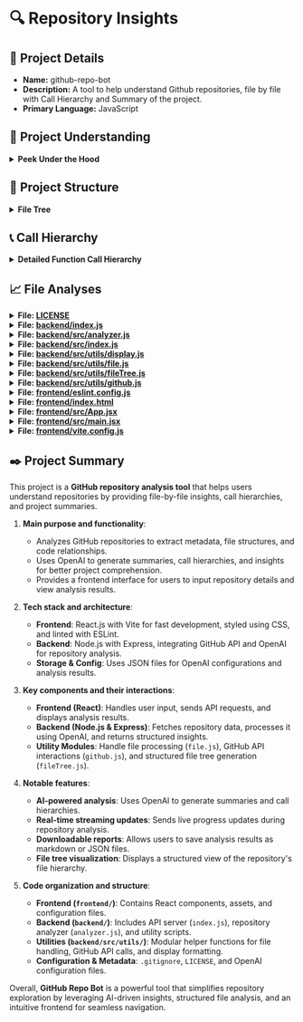 # 🔍 Repository Insights 

## 📃 Project Details 
- **Name:** github-repo-bot
- **Description:** A tool to help understand Github repositories, file by file with Call Hierarchy and Summary of the project.
- **Primary Language:** JavaScript

## 👀 Project Understanding 
<details>
  <summary><strong>  Peek Under the Hood</strong></summary>

  Based on the provided file structure and repository metadata, here's a concise overview of the **GitHub Repo Bot** project:

### **Project Overview**
**GitHub Repo Bot** is a full-stack tool designed to help users understand GitHub repositories comprehensively. It provides insights into each file with call hierarchies and summarizes the overall project structure, enhancing repository navigation and comprehension.

### **Tech Stack**

- **Frontend:**
  - **Framework:** React.js
  - **Build Tool:** Vite
  - **Styling:** CSS
  - **Linting:** ESLint
  - **Key Files:**
    - `App.jsx`, `main.jsx`: Core React components.
    - `vite.config.js`: Configuration for Vite.
    - `public/`: Static assets like `vite.svg` and `react.svg`.

- **Backend:**
  - **Runtime:** Node.js
  - **Package Management:** npm (`package.json`, `package-lock.json`)
  - **Styling:** PostCSS (`postcss.config.js`)
  - **Configuration:** 
    - `openaiConfig.json`, `openaiConfigQA.json`: Likely configurations for integrating OpenAI APIs.
  - **Key Files:**
    - `index.js`: Entry point for the backend server.
    - `src/analyzer.js`: Core logic for analyzing repositories.
    - `src/utils/`: Utility modules for display, file handling, file tree generation, and GitHub interactions.

### **Architecture**

- **Modular Structure:**
  - **Frontend and Backend Separation:** Clearly divided into `frontend` and `backend` directories, ensuring a clean separation of concerns.
  
- **Backend Services:**
  - **Repository Analysis:** Utilizes scripts like `analyzer.js` to process and analyze GitHub repositories.
  - **OpenAI Integration:** Configured to interact with OpenAI services, possibly for generating summaries and call hierarchies.

- **Frontend Interface:**
  - **User Interface:** Built with React to provide an intuitive interface for users to explore repository details.
  - **Static Assets:** Managed within the `public` and `assets` directories for efficient loading and display.

### **Additional Components**

- **Configuration Files:**
  - `.gitignore`, `.vscode/extensions.json`: Standard configuration for version control and development environment.
  - `LICENSE`: MIT License, ensuring open-source distribution.
  
- **Utilities:**
  - Backend utilities (`display.js`, `file.js`, etc.) suggest functionalities for rendering data, handling files, and interacting with GitHub APIs.

### **Conclusion**

**GitHub Repo Bot** leverages a modern tech stack with React on the frontend and Node.js on the backend, integrating OpenAI services to provide in-depth analysis of GitHub repositories. Its modular architecture ensures scalability and maintainability, making it a valuable tool for developers seeking to understand and navigate complex codebases effectively.

</details>

## 🌲 Project Structure 
<details>
  <summary><strong>File Tree</strong></summary>

  📁 .vscode/
&nbsp;&nbsp;&nbsp;&nbsp;📄 [extensions.json](https://github.com/bhavya1600/github-repo-bot/blob/main/.vscode/extensions.json)
📁 backend/
&nbsp;&nbsp;&nbsp;&nbsp;📁 src/
&nbsp;&nbsp;&nbsp;&nbsp;&nbsp;&nbsp;&nbsp;&nbsp;📁 utils/
&nbsp;&nbsp;&nbsp;&nbsp;&nbsp;&nbsp;&nbsp;&nbsp;&nbsp;&nbsp;&nbsp;&nbsp;📄 [display.js](https://github.com/bhavya1600/github-repo-bot/blob/main/backend/src/utils/display.js)
&nbsp;&nbsp;&nbsp;&nbsp;&nbsp;&nbsp;&nbsp;&nbsp;&nbsp;&nbsp;&nbsp;&nbsp;📄 [file.js](https://github.com/bhavya1600/github-repo-bot/blob/main/backend/src/utils/file.js)
&nbsp;&nbsp;&nbsp;&nbsp;&nbsp;&nbsp;&nbsp;&nbsp;&nbsp;&nbsp;&nbsp;&nbsp;📄 [fileTree.js](https://github.com/bhavya1600/github-repo-bot/blob/main/backend/src/utils/fileTree.js)
&nbsp;&nbsp;&nbsp;&nbsp;&nbsp;&nbsp;&nbsp;&nbsp;&nbsp;&nbsp;&nbsp;&nbsp;📄 [github.js](https://github.com/bhavya1600/github-repo-bot/blob/main/backend/src/utils/github.js)
&nbsp;&nbsp;&nbsp;&nbsp;&nbsp;&nbsp;&nbsp;&nbsp;📄 [analyzer.js](https://github.com/bhavya1600/github-repo-bot/blob/main/backend/src/analyzer.js)
&nbsp;&nbsp;&nbsp;&nbsp;&nbsp;&nbsp;&nbsp;&nbsp;📄 [index.css](https://github.com/bhavya1600/github-repo-bot/blob/main/backend/src/index.css)
&nbsp;&nbsp;&nbsp;&nbsp;&nbsp;&nbsp;&nbsp;&nbsp;📄 [index.js](https://github.com/bhavya1600/github-repo-bot/blob/main/backend/src/index.js)
&nbsp;&nbsp;&nbsp;&nbsp;📄 [analysis_results.json](https://github.com/bhavya1600/github-repo-bot/blob/main/backend/analysis_results.json)
&nbsp;&nbsp;&nbsp;&nbsp;📄 [index.js](https://github.com/bhavya1600/github-repo-bot/blob/main/backend/index.js)
&nbsp;&nbsp;&nbsp;&nbsp;📄 [openaiConfig.json](https://github.com/bhavya1600/github-repo-bot/blob/main/backend/openaiConfig.json)
&nbsp;&nbsp;&nbsp;&nbsp;📄 [openaiConfigQA.json](https://github.com/bhavya1600/github-repo-bot/blob/main/backend/openaiConfigQA.json)
&nbsp;&nbsp;&nbsp;&nbsp;📄 [package-lock.json](https://github.com/bhavya1600/github-repo-bot/blob/main/backend/package-lock.json)
&nbsp;&nbsp;&nbsp;&nbsp;📄 [package.json](https://github.com/bhavya1600/github-repo-bot/blob/main/backend/package.json)
&nbsp;&nbsp;&nbsp;&nbsp;📄 [postcss.config.js](https://github.com/bhavya1600/github-repo-bot/blob/main/backend/postcss.config.js)
📁 frontend/
&nbsp;&nbsp;&nbsp;&nbsp;📁 public/
&nbsp;&nbsp;&nbsp;&nbsp;&nbsp;&nbsp;&nbsp;&nbsp;📄 [vite.svg](https://github.com/bhavya1600/github-repo-bot/blob/main/frontend/public/vite.svg)
&nbsp;&nbsp;&nbsp;&nbsp;📁 src/
&nbsp;&nbsp;&nbsp;&nbsp;&nbsp;&nbsp;&nbsp;&nbsp;📁 assets/
&nbsp;&nbsp;&nbsp;&nbsp;&nbsp;&nbsp;&nbsp;&nbsp;&nbsp;&nbsp;&nbsp;&nbsp;📄 [react.svg](https://github.com/bhavya1600/github-repo-bot/blob/main/frontend/src/assets/react.svg)
&nbsp;&nbsp;&nbsp;&nbsp;&nbsp;&nbsp;&nbsp;&nbsp;📄 [App.css](https://github.com/bhavya1600/github-repo-bot/blob/main/frontend/src/App.css)
&nbsp;&nbsp;&nbsp;&nbsp;&nbsp;&nbsp;&nbsp;&nbsp;📄 [App.jsx](https://github.com/bhavya1600/github-repo-bot/blob/main/frontend/src/App.jsx)
&nbsp;&nbsp;&nbsp;&nbsp;&nbsp;&nbsp;&nbsp;&nbsp;📄 [index.css](https://github.com/bhavya1600/github-repo-bot/blob/main/frontend/src/index.css)
&nbsp;&nbsp;&nbsp;&nbsp;&nbsp;&nbsp;&nbsp;&nbsp;📄 [main.jsx](https://github.com/bhavya1600/github-repo-bot/blob/main/frontend/src/main.jsx)
&nbsp;&nbsp;&nbsp;&nbsp;📄 [.gitignore](https://github.com/bhavya1600/github-repo-bot/blob/main/frontend/.gitignore)
&nbsp;&nbsp;&nbsp;&nbsp;📄 [eslint.config.js](https://github.com/bhavya1600/github-repo-bot/blob/main/frontend/eslint.config.js)
&nbsp;&nbsp;&nbsp;&nbsp;📄 [index.html](https://github.com/bhavya1600/github-repo-bot/blob/main/frontend/index.html)
&nbsp;&nbsp;&nbsp;&nbsp;📄 [package-lock.json](https://github.com/bhavya1600/github-repo-bot/blob/main/frontend/package-lock.json)
&nbsp;&nbsp;&nbsp;&nbsp;📄 [package.json](https://github.com/bhavya1600/github-repo-bot/blob/main/frontend/package.json)
&nbsp;&nbsp;&nbsp;&nbsp;📄 [README.md](https://github.com/bhavya1600/github-repo-bot/blob/main/frontend/README.md)
&nbsp;&nbsp;&nbsp;&nbsp;📄 [vite.config.js](https://github.com/bhavya1600/github-repo-bot/blob/main/frontend/vite.config.js)
📄 [.gitignore](https://github.com/bhavya1600/github-repo-bot/blob/main/.gitignore)
📄 [LICENSE](https://github.com/bhavya1600/github-repo-bot/blob/main/LICENSE)


</details>

## 📞 Call Hierarchy 
<details>
  <summary><strong>Detailed Function Call Hierarchy </strong></summary>

  

</details>

## 📈 File Analyses  

<details>
  <summary><strong>File: <a href="https://github.com/bhavya1600/github-repo-bot/blob/main/LICENSE">LICENSE</a></strong></summary>

  The `LICENSE` file contains the MIT License, which defines the terms under which the software can be used, modified, and distributed.  

**1. Main purpose and responsibilities**:  
Defines the legal permissions and limitations for using, modifying, and distributing the software.  

**2. Key functions and their purposes**:  
Not applicable (this is a legal document, not a code file).  

**3. Important interactions with other parts of the system**:  
Ensures that users and contributors understand their rights and responsibilities regarding the software's usage and distribution.  

**4. Notable features or patterns**:  
- Grants broad permissions for free use, modification, and distribution.  
- Requires attribution by including the copyright notice.  
- Disclaims warranties and liabilities to protect the author from legal claims.  

Overall, this file ensures that the project is open-source under the MIT License, allowing flexibility while protecting the author from legal risks.

  ---
</details>

<details>
  <summary><strong>File: <a href="https://github.com/bhavya1600/github-repo-bot/blob/main/backend/index.js">backend/index.js</a></strong></summary>

  This file (`backend/index.js`) sets up an Express.js server that analyzes a GitHub repository using the GitHub API and OpenAI's GPT model, then returns a structured report.

**1. Main purpose and responsibilities**:  
- Hosts an Express.js server to handle API requests.  
- Fetches repository details, structure, and recent commits from GitHub.  
- Uses OpenAI to generate a markdown-based analysis of the repository.  
- Streams updates to the client and saves the analysis to a file.  

**2. Key functions and their purposes**:  
- **`app.post('/api/analyze', async (req, res) => { ... })`**  
  - **Inputs**:  
    - `repo` (string) → GitHub repository URL  
    - `githubToken` (string) → GitHub API token  
    - `openaiToken` (string) → OpenAI API token  
  - **Processing**:  
    - Extracts repository owner and name from the URL.  
    - Initializes GitHub and OpenAI clients.  
    - Fetches repository metadata, structure, and recent commits.  
    - Sends real-time updates to the client.  
    - Requests OpenAI to generate a detailed markdown report.  
    - Saves the analysis to `analysis_results.md`.  
  - **Outputs**:  
    - Streams progress updates (string) to the client.  
    - Returns the generated markdown analysis (string).  

**3. Important interactions with other parts of the system**:  
- Uses the **GitHub API** (via `@octokit/rest`) to fetch repository details.  
- Uses **OpenAI's API** to generate a structured analysis.  
- Saves the analysis result to a file (`analysis_results.md`).  
- Uses **Express.js** to expose an API endpoint (`/api/analyze`).  

**4. Notable features or patterns**:  
- **Streaming responses**: Sends real-time updates to the client using `res.write()`.  
- **Error handling**: Catches and logs errors, ensuring proper response handling.  
- **Asynchronous operations**: Uses `async/await` for API calls and file operations.  
- **Markdown formatting**: Structures the analysis output in markdown for readability.  

Overall, this file acts as the backend API for analyzing GitHub repositories, leveraging GitHub's API for data retrieval and OpenAI for generating insightful reports.

  ---
</details>

<details>
  <summary><strong>File: <a href="https://github.com/bhavya1600/github-repo-bot/blob/main/backend/src/analyzer.js">backend/src/analyzer.js</a></strong></summary>

  This file is responsible for analyzing a GitHub repository by fetching its metadata, file structure, and content, then using OpenAI models to generate insights about the project.

**1. Main purpose and responsibilities**:  
- Fetches repository metadata and file structure from GitHub.  
- Uses OpenAI models to analyze project structure, summarize files, and generate insights.  
- Identifies important files for analysis and extracts key information.  
- Generates a call hierarchy and project summary.  

**2. Key functions and their purposes**:  
- `createChatCompletion(openai, model, modelType, analysisPrompt)`: Takes an OpenAI client, model details, and a prompt (string). Sends a request to OpenAI and returns the generated response (string).  
- `saveApiCallContent(functionName, content)`: Logs API responses to a file for debugging. Takes a function name (string) and content (string), writes to a log file, and returns nothing.  
- `analyzeRepository(repoUrl)`: Fetches repository metadata, file tree, and README content. Calls OpenAI models to analyze project structure, files, and call hierarchy. Returns an analysis object (JSON).  
- `analyzeProjectStructure(openai, repoData, files, readmeContent)`: Uses OpenAI to analyze the project structure based on metadata, README, and file list. Returns a textual project understanding (string).  
- `smartFileFilter(files, projectUnderstanding)`: Filters essential files for analysis using OpenAI. Takes a file list (array) and project understanding (string), returns a filtered file list (array).  
- `summarizeContent(openai, content, fileTree)`: Summarizes a file’s content using OpenAI. Takes file content (string) and file tree (array), returns a summary (string).  
- `analyzeCode(openai, filePath, content, fileTree)`: Analyzes a file’s functionality and metadata using OpenAI. Takes file path (string), content (string), and file tree (array), returns an object with text analysis (string) and JSON metadata.  
- `analyzeCallHierarchy(openai, fileMetadata, projectUnderstanding)`: Generates a call hierarchy using OpenAI. Takes file metadata (array) and project understanding (string), returns a structured call hierarchy (string).  
- `generateSummary(openai, analysis)`: Creates a project summary using OpenAI. Takes an analysis object (JSON), returns a structured summary (string).  

**3. Important interactions with other parts of the system**:  
- Uses `github.js` for parsing repository URLs.  
- Uses `fileTree.js` to build the repository file structure.  
- Reads configuration from `openaiConfigQA.json`.  
- Interacts with OpenAI API for AI-driven analysis.  
- Fetches repository data using GitHub’s API via Octokit.  

**4. Notable features or patterns**:  
- Uses OpenAI models for AI-driven code analysis and summarization.  
- Implements a structured pipeline for repository analysis.  
- Logs API responses for debugging and reproducibility.  
- Filters files intelligently using AI to optimize token usage.  
- Uses structured prompts for OpenAI to ensure consistent responses.  

Overall, this file serves as the core analysis engine, leveraging GitHub and OpenAI APIs to extract meaningful insights from a repository’s structure and code.

  ---
</details>

<details>
  <summary><strong>File: <a href="https://github.com/bhavya1600/github-repo-bot/blob/main/backend/src/index.js">backend/src/index.js</a></strong></summary>

  This file sets up an Express.js server to analyze GitHub repositories and serve analysis results.

**1. Main purpose and responsibilities**:  
- Hosts an Express.js API server.  
- Provides endpoints to analyze a GitHub repository and download analysis results.  

**2. Key functions and their purposes**:  
- `stripAnsiCodes(str: string) -> string`: Removes ANSI color codes from a string.  
- `app.get('/api/download-analysis')`: Serves the `analysis_results.md` file for download.  
  - Inputs: None.  
  - Processing: Reads the file from disk.  
  - Outputs: Sends the file content as a response.  
- `app.post('/api/analyze')`: Analyzes a GitHub repository and streams logs to the client.  
  - Inputs: `{ repo: string, githubToken?: string, openaiToken?: string }` from request body.  
  - Processing:  
    - Validates the repository URL.  
    - Uses provided or environment tokens.  
    - Redirects `console.log` to stream logs to the client.  
    - Calls `analyzeRepository(repo)` to perform analysis.  
    - Saves results to `analysis_results.md`.  
  - Outputs: Streams logs and analysis completion message to the client.  

**3. Important interactions with other parts of the system**:  
- Calls `analyzeRepository` from `analyzer.js` to perform repository analysis.  
- Uses `saveToFile` from `utils/file.js` to store analysis results.  
- Reads `analysis_results.md` for download functionality.  

**4. Notable features or patterns**:  
- Uses Express.js with CORS and JSON middleware.  
- Implements streaming responses for real-time log updates.  
- Dynamically modifies `console.log` to send logs to the client.  
- Uses environment variables for API tokens.  

Overall, this file is the backend entry point, handling API requests for repository analysis and result retrieval.

  ---
</details>

<details>
  <summary><strong>File: <a href="https://github.com/bhavya1600/github-repo-bot/blob/main/backend/src/utils/display.js">backend/src/utils/display.js</a></strong></summary>

  **1. Main purpose and responsibilities**:  
This file is responsible for displaying analysis results in a structured and visually appealing format using colored console output.  

**2. Key functions and their purposes**:  
- `displayResults(analysis)`:  
  - **Inputs**: `analysis` (Object) containing repository details, summary, file tree, call hierarchy, and file analyses.  
  - **Processing**: Formats and prints repository information, summary, project structure, call hierarchy, and file analyses using `chalk` for colored output. Calls `displayFileTree` to visualize the file structure.  
  - **Outputs**: Logs formatted analysis results to the console (String output).  

- `displayFileTree(node, indent)`:  
  - **Inputs**: `node` (Object representing a file or directory in the file tree), `indent` (String for indentation formatting).  
  - **Processing**: Recursively traverses the file tree, printing directories and files with appropriate indentation and icons.  
  - **Outputs**: Logs the hierarchical file structure to the console (String output).  

**3. Important interactions with other parts of the system**:  
- Uses `chalk` for colored console output.  
- Receives `analysis` data, likely generated by `backend/src/analyzer.js`.  
- Calls `displayFileTree` to format and print the repository structure.  

**4. Notable features or patterns**:  
- Uses recursion in `displayFileTree` to traverse and print hierarchical data.  
- Leverages `chalk` for enhanced readability with colors and bold text.  
- Uses emoji icons to improve visual representation of different elements.  

Overall, this file enhances the user experience by presenting analysis results in a structured, readable, and visually appealing manner in the console.

  ---
</details>

<details>
  <summary><strong>File: <a href="https://github.com/bhavya1600/github-repo-bot/blob/main/backend/src/utils/file.js">backend/src/utils/file.js</a></strong></summary>

  **1. Main purpose and responsibilities**:  
This file is responsible for saving repository analysis results in both Markdown and JSON formats, formatting file structures, and generating GitHub links for files.  

**2. Key functions and their purposes**:  
- `saveToFile(filename: string, analysis: object) -> Promise<void>`  
  - **Inputs**:  
    - `filename` (string): The name of the file to save the analysis.  
    - `analysis` (object): Contains repository details, file structure, function call hierarchy, and file analyses.  
  - **Processing**:  
    - Constructs a GitHub repository URL.  
    - Formats Markdown content with repository details, file tree, call hierarchy, and file analyses.  
    - Saves the formatted Markdown content to a file.  
    - Saves a JSON version of the metadata separately.  
  - **Outputs**:  
    - Writes a Markdown file (`.md`) and a JSON file (`.json`) to disk.  

- `formatFileTree(node: object, indent: string, repoUrl: string, branch: string, parentPath: string = '') -> string`  
  - **Inputs**:  
    - `node` (object): A file or directory node in the file tree.  
    - `indent` (string): Indentation for formatting.  
    - `repoUrl` (string): The base GitHub repository URL.  
    - `branch` (string): The repository branch name.  
    - `parentPath` (string, optional): The accumulated path of the parent directory.  
  - **Processing**:  
    - Recursively formats the file tree into a structured Markdown list.  
    - Generates GitHub links for files.  
  - **Outputs**:  
    - Returns a formatted string representing the file tree in Markdown.  

- `getFullPath(node: object) -> string`  
  - **Inputs**:  
    - `node` (object): A file or directory node.  
  - **Processing**:  
    - Retrieves the full path of a file or directory.  
    - If `node.path` exists, it returns that; otherwise, it reconstructs the path using parent references.  
  - **Outputs**:  
    - Returns a string representing the full file path.  

**3. Important interactions with other parts of the system**:  
- Uses `fs/promises` to write analysis results to files.  
- Works with `backend/src/analyzer.js` (likely the source of `analysis` data).  
- Generates GitHub links using repository details from `analysis.repository`.  
- Formats file structures, possibly interacting with `backend/src/utils/fileTree.js`.  

**4. Notable features or patterns**:  
- Uses async/await for file operations.  
- Recursively processes file trees for structured output.  
- Encodes file paths for GitHub links.  
- Uses Markdown `<details>` tags for collapsible sections.  

Overall, this file plays a crucial role in exporting repository analysis results in a structured and readable format, making it easier to review project insights and navigate the file structure via GitHub links.

  ---
</details>

<details>
  <summary><strong>File: <a href="https://github.com/bhavya1600/github-repo-bot/blob/main/backend/src/utils/fileTree.js">backend/src/utils/fileTree.js</a></strong></summary>

  This file constructs a hierarchical file tree structure from a list of file paths and sorts it for better organization.  

**1. Main purpose and responsibilities**:  
- Converts a flat list of file paths into a structured tree representation.  
- Ensures directories are correctly identified and structured.  
- Sorts the tree with directories appearing before files and in alphabetical order.  

**2. Key functions and their purposes**:  
- `buildFileTree(files)`:  
  - **Inputs**: `files` (Array of objects, each containing `path` (String) and `type` (String, either 'file' or 'directory')).  
  - **Processing**: Iterates through file paths, breaking them into parts to construct a nested tree structure. Ensures directories are correctly identified and prevents conflicts between files and directories with the same name.  
  - **Outputs**: Returns a structured file tree object (JSON-like format) with nested `children` objects.  

- `sortFileTree(node)`:  
  - **Inputs**: `node` (Object representing a directory or file in the tree).  
  - **Processing**: Recursively sorts the children of a node, ensuring directories appear before files and all entries are sorted alphabetically.  
  - **Outputs**: Returns a sorted version of the input node (Object).  

**3. Important interactions with other parts of the system**:  
- Likely used in conjunction with `backend/src/utils/file.js` for file-related operations.  
- May be utilized in `backend/src/analyzer.js` to process and analyze file structures.  
- Could be exposed to the frontend for displaying a structured file tree in the UI.  

**4. Notable features or patterns**:  
- Uses recursion to build and sort the tree structure.  
- Ensures directories are correctly identified even if they were initially misclassified as files.  
- Implements a sorting mechanism that prioritizes directories over files for better readability.  

Overall, this module plays a crucial role in organizing and structuring file data, ensuring a clear hierarchical representation that can be used for display or further processing.

  ---
</details>

<details>
  <summary><strong>File: <a href="https://github.com/bhavya1600/github-repo-bot/blob/main/backend/src/utils/github.js">backend/src/utils/github.js</a></strong></summary>

  This file provides utility functions for handling GitHub repository URLs.  

**1. Main purpose and responsibilities**:  
This module is responsible for parsing GitHub repository URLs and extracting relevant details like the repository owner and name.  

**2. Key functions and their purposes**:  
- `parseGitHubUrl(url: string) -> { owner: string, repo: string }`  
  - **Inputs**: A GitHub repository URL (string).  
  - **Processing**:  
    - Parses the URL using the `URL` constructor.  
    - Extracts the repository owner and name from the pathname.  
    - Removes `.git` from the repository name if present.  
    - Throws an error if the URL format is invalid.  
  - **Outputs**: An object containing `owner` (string) and `repo` (string).  

**3. Important interactions with other parts of the system**:  
- Likely used in other backend modules to extract repository details when interacting with GitHub APIs or processing GitHub-related data.  

**4. Notable features or patterns**:  
- Uses JavaScript's `URL` constructor for robust URL parsing.  
- Implements error handling to ensure valid GitHub URLs.  

Overall, this utility function ensures that GitHub repository URLs are correctly parsed and formatted for further processing in the system.

  ---
</details>

<details>
  <summary><strong>File: <a href="https://github.com/bhavya1600/github-repo-bot/blob/main/frontend/eslint.config.js">frontend/eslint.config.js</a></strong></summary>

  This file configures ESLint for the frontend, ensuring code quality and enforcing best practices, particularly for JavaScript and React.  

**1. Main purpose and responsibilities**:  
- Defines ESLint rules and settings for the frontend project.  
- Ensures consistent coding standards, detects potential errors, and enforces best practices for JavaScript and React.  

**2. Key functions and their purposes**:  
- **ESLint Configuration Object**:  
  - **Inputs**: Accepts JavaScript and JSX files (`**/*.{js,jsx}`).  
  - **Processing**:  
    - Sets ECMAScript version to the latest.  
    - Defines global browser variables.  
    - Configures ESLint plugins for React, React Hooks, and React Refresh.  
    - Applies recommended rules from ESLint, React, and React Hooks.  
    - Disables `react/jsx-no-target-blank` rule.  
    - Warns when components are not exported correctly for React Refresh.  
  - **Outputs**: Provides ESLint rules and settings for linting JavaScript and React code.  

**3. Important interactions with other parts of the system**:  
- Works with the frontend's JavaScript and JSX files to enforce linting rules.  
- Uses ESLint plugins (`eslint-plugin-react`, `eslint-plugin-react-hooks`, `eslint-plugin-react-refresh`) to apply React-specific linting.  
- Ignores the `dist` directory to prevent linting built files.  

**4. Notable features or patterns**:  
- Uses ESLint's recommended configurations for JavaScript and React.  
- Supports modern ECMAScript features and JSX.  
- Ensures React Hooks are used correctly.  
- Integrates React Refresh for better development experience with hot reloading.  

Overall, this file ensures high code quality in the frontend by enforcing best practices and preventing common issues in JavaScript and React development.

  ---
</details>

<details>
  <summary><strong>File: <a href="https://github.com/bhavya1600/github-repo-bot/blob/main/frontend/index.html">frontend/index.html</a></strong></summary>

  The `index.html` file serves as the main entry point for the frontend, providing the root container for the React application and linking to the main JavaScript file.  

**1. Main purpose and responsibilities**:  
This file initializes the frontend by defining the root HTML structure and loading the React application via `main.jsx`.  

**2. Key functions and their purposes**:  
- This file does not contain JavaScript functions but serves as the base HTML document.  
- It includes a `<div id="root"></div>` where React mounts the application.  
- It loads the main React entry point (`/src/main.jsx`) as a module script.  

**3. Important interactions with other parts of the system**:  
- It interacts with `frontend/src/main.jsx`, which initializes the React app and renders components into the `#root` div.  
- It references `/vite.svg` for the favicon.  

**4. Notable features or patterns**:  
- Uses the `<!doctype html>` declaration for modern HTML5 compliance.  
- Loads the script as a module (`type="module"`) to support ES module imports.  
- Includes a `<meta name="viewport" />` tag for responsive design.  

Overall, this file acts as the foundational HTML structure for the React application, ensuring the app is mounted and displayed properly in the browser.

  ---
</details>

<details>
  <summary><strong>File: <a href="https://github.com/bhavya1600/github-repo-bot/blob/main/frontend/src/App.jsx">frontend/src/App.jsx</a></strong></summary>

  This file defines the main frontend component for a GitHub repository analysis tool, handling user input, API communication, and displaying progress logs.

**1. Main purpose and responsibilities**:  
- Provides a user interface for submitting a GitHub repository URL and optional API tokens.  
- Sends the repository details to a backend API for analysis and displays real-time progress logs.  
- Allows users to download the analysis results once the process is complete.  

**2. Key functions and their purposes**:  
- `handleSubmit(e: Event) -> void`:  
  - Prevents default form submission, initializes loading state, and clears logs.  
  - Sends a POST request to `http://localhost:5000/api/analyze` with repository details.  
  - Reads the response stream, processes log messages, and updates the UI accordingly.  
  - Handles errors and updates the state when the analysis is complete.  

- `handleDownload() -> void`:  
  - Sends a request to `http://localhost:5000/api/download-analysis`.  
  - If successful, creates a downloadable link for the analysis results file (`analysis_results.md`).  
  - Handles errors and updates logs if the download fails.  

**3. Important interactions with other parts of the system**:  
- Communicates with the backend (`backend/index.js`) via API endpoints (`/api/analyze` and `/api/download-analysis`).  
- Uses React state (`useState`) to manage user input, logs, and UI states.  
- Dynamically updates the UI based on API responses and user interactions.  

**4. Notable features or patterns**:  
- Uses React hooks (`useState`) for state management.  
- Implements streaming response handling for real-time log updates.  
- Provides a clean and interactive UI with form validation and conditional button states.  

Overall, this component serves as the main interface for users to analyze GitHub repositories, integrating frontend logic with backend API calls while maintaining a responsive and user-friendly experience.

  ---
</details>

<details>
  <summary><strong>File: <a href="https://github.com/bhavya1600/github-repo-bot/blob/main/frontend/src/main.jsx">frontend/src/main.jsx</a></strong></summary>

  **1. Main purpose and responsibilities**:  
This file serves as the entry point for the React frontend application, rendering the root component (`App.jsx`) into the DOM.  

**2. Key functions and their purposes**:  
- `createRoot(document.getElementById('root')).render(<StrictMode><App /></StrictMode>)`  
  - **Inputs**:  
    - `document.getElementById('root')`: Retrieves the root DOM element where the React app will be mounted.  
    - `<StrictMode><App /></StrictMode>`: Wraps the main `App` component inside React's `StrictMode` for highlighting potential issues.  
  - **Processing**:  
    - Uses `createRoot` from `react-dom/client` to create a concurrent rendering root.  
    - Calls `.render()` to mount the `App` component inside the root DOM element.  
  - **Outputs**:  
    - Renders the React application inside the specified DOM element (`root`).  

**3. Important interactions with other parts of the system**:  
- Imports `App` from `App.jsx`, which serves as the main component of the frontend.  
- Imports `index.css` to apply global styles to the application.  
- Uses `StrictMode` to enforce best practices and detect potential issues in the React component tree.  

**4. Notable features or patterns**:  
- Uses React 18's `createRoot` API for improved rendering performance.  
- Wraps the application in `StrictMode`, which helps catch potential problems during development.  
- Keeps the entry point minimal, focusing only on mounting the root component.  

Overall, this file is responsible for bootstrapping the React frontend by rendering the `App` component into the DOM, ensuring best practices with `StrictMode`, and applying global styles.

  ---
</details>

<details>
  <summary><strong>File: <a href="https://github.com/bhavya1600/github-repo-bot/blob/main/frontend/vite.config.js">frontend/vite.config.js</a></strong></summary>

  The `vite.config.js` file configures Vite, a fast frontend build tool, for a React-based project.  

**1. Main purpose and responsibilities**:  
This file sets up Vite to work with React by defining necessary plugins and configurations for the development and build process.  

**2. Key functions and their purposes**:  
- `defineConfig(config: object) -> object`:  
  - Expects a configuration object.  
  - Processes and returns a structured configuration for Vite.  
  - In this case, it includes the React plugin to enable JSX and other React-specific optimizations.  

**3. Important interactions with other parts of the system**:  
- Uses `@vitejs/plugin-react` to integrate React with Vite.  
- Affects how the frontend (`frontend/src`) is built and served during development and production.  

**4. Notable features or patterns**:  
- Uses Vite’s `defineConfig` function for better TypeScript support and structured configuration.  
- Implements a plugin-based architecture, allowing easy extension of Vite’s functionality.  

Overall, this file ensures that Vite properly handles React files, optimizing development speed and build performance.

  ---
</details>


## ✒️ Project Summary 
This project is a **GitHub repository analysis tool** that helps users understand repositories by providing file-by-file insights, call hierarchies, and project summaries.  

1. **Main purpose and functionality**:  
   - Analyzes GitHub repositories to extract metadata, file structures, and code relationships.  
   - Uses OpenAI to generate summaries, call hierarchies, and insights for better project comprehension.  
   - Provides a frontend interface for users to input repository details and view analysis results.  

2. **Tech stack and architecture**:  
   - **Frontend**: React.js with Vite for fast development, styled using CSS, and linted with ESLint.  
   - **Backend**: Node.js with Express, integrating GitHub API and OpenAI for repository analysis.  
   - **Storage & Config**: Uses JSON files for OpenAI configurations and analysis results.  

3. **Key components and their interactions**:  
   - **Frontend (React)**: Handles user input, sends API requests, and displays analysis results.  
   - **Backend (Node.js & Express)**: Fetches repository data, processes it using OpenAI, and returns structured insights.  
   - **Utility Modules**: Handle file processing (`file.js`), GitHub API interactions (`github.js`), and structured file tree generation (`fileTree.js`).  

4. **Notable features**:  
   - **AI-powered analysis**: Uses OpenAI to generate summaries and call hierarchies.  
   - **Real-time streaming updates**: Sends live progress updates during repository analysis.  
   - **Downloadable reports**: Allows users to save analysis results as markdown or JSON files.  
   - **File tree visualization**: Displays a structured view of the repository's file hierarchy.  

5. **Code organization and structure**:  
   - **Frontend (`frontend/`)**: Contains React components, assets, and configuration files.  
   - **Backend (`backend/`)**: Includes API server (`index.js`), repository analyzer (`analyzer.js`), and utility scripts.  
   - **Utilities (`backend/src/utils/`)**: Modular helper functions for file handling, GitHub API calls, and display formatting.  
   - **Configuration & Metadata**: `.gitignore`, `LICENSE`, and OpenAI configuration files.  

Overall, **GitHub Repo Bot** is a powerful tool that simplifies repository exploration by leveraging AI-driven insights, structured file analysis, and an intuitive frontend for seamless navigation.
